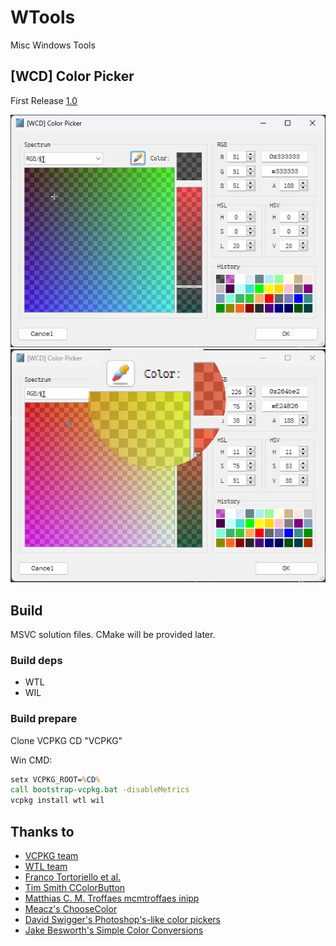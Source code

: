 # WTools
Misc Windows Tools

## [WCD] Color Picker
First Release [1.0](https://github.com/wcdnail/wtools/releases/tag/WCPKR-1.0)

![WCPKRS1](wcd.color.picker/wcd.color.picker.png)
![WCPKRS2](wcd.color.picker/wcd.color.picker.mag.png)

## Build
MSVC solution files.
CMake will be provided later.

### Build deps
- WTL
- WIL

### Build prepare
Clone VCPKG
CD "VCPKG"

Win CMD:
```cmd
setx VCPKG_ROOT=%CD%
call bootstrap-vcpkg.bat -disableMetrics
vcpkg install wtl wil
```

## Thanks to
- [VCPKG team](https://github.com/microsoft/vcpkg)
- [WTL team](https://sourceforge.net/projects/wtl/)
- [Franco Tortoriello et al.](https://gitlab.com/ftortoriello)
- [Tim Smith CColorButton](https://www.codeproject.com/Articles/2430/Color-Picker-for-WTL-with-XP-themes)
- [Matthias C. M. Troffaes mcmtroffaes inipp](https://github.com/mcmtroffaes/inipp)
- [Meacz's ChooseColor](https://github.com/meacz/ChooseColor.git)
- [David Swigger's Photoshop's-like color pickers](https://www.codeproject.com/Articles/2577/Xguiplus-A-set-of-Photoshop-s-like-color-pickers)
- [Jake Besworth's Simple Color Conversions](https://github.com/jakebesworth/Simple-Color-Conversions/blob/master/color.c)
